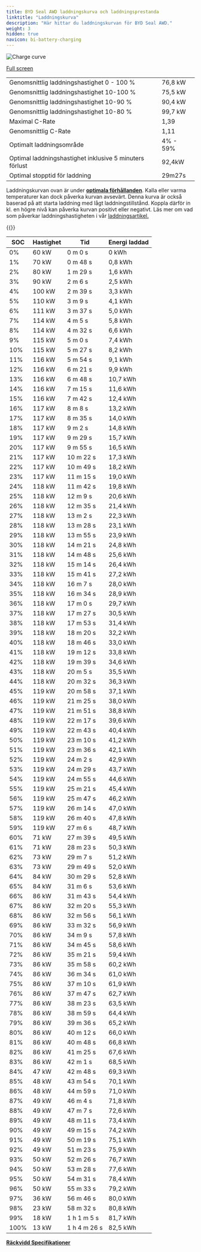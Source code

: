 ```yaml
---
title: BYD Seal AWD laddningskurva och laddningsprestanda
linktitle: "Laddningskurva"
description: "Här hittar du laddningskurvan för BYD Seal AWD."
weight: 3
hidden: true
navicon: bi-battery-charging
---
```

<!-- markdownlint-disable MD033 -->
<img src="/images/models/byd/seal/seal_awd/chargingcurve.svg" alt="Charge curve" class="img-fluid">

[Full screen](/images/models/byd/seal/seal_awd/chargingcurve.svg)


<table class="table table-striped border">
<tbody>
<tr>
<td>Genomsnittlig laddningshastighet 0 - 100 %</td><td>76,8 kW</td>
</tr>
<tr>
<td>Genomsnittlig laddningshastighet 10-100 %</td><td>75,5 kW</td>
</tr>
<tr>
<td>Genomsnittlig laddningshastighet 10-90 %</td><td>90,4 kW</td>
</tr>
<tr>
<td>Genomsnittlig laddningshastighet 10-80 %</td><td>99,7 kW</td>
</tr>
<tr>
<td>Maximal C-Rate</td><td>1,39</td>
</tr>
<tr>
<td>Genomsnittlig C-Rate</td><td>1,11</td>
</tr>
<tr>
<td>Optimalt laddningsområde</td><td>4% - 59%</td>
</tr>
<tr>
<td>Optimal laddningshastighet inklusive 5 minuters förlust</td><td>92,4kW</td>
</tr>
<tr>
<td>Optimal stopptid för laddning</td><td>29m27s</td>
</tr>
</tbody>
</table>


Laddningskurvan ovan är under **[optimala förhållanden](../../../../../technology/battery/charging/#temperatur)**. Kalla eller varma temperaturer kan dock påverka kurvan avsevärt. Denna kurva är också baserad på att starta laddning med lågt laddningstillstånd. Koppla därför in kl. en högre nivå kan påverka kurvan positivt eller negativt. Läs mer om vad som påverkar laddningshastigheten i vår [laddningsartikel.](../../../../../technology/battery/charging/)


{{<evkxdisplayaddarticle />}}
<table class="table table-striped border">
<thead>
<tr><th>SOC</th><th>Hastighet</th><th>Tid</th><th>Energi laddad</th></tr>
</thead>
<tbody>
<tr>
<td>0%</td><td>60 kW</td><td> 0 m 0 s </td><td>0 kWh </td>
</tr>
<tr>
<td>1%</td><td>70 kW</td><td> 0 m 48 s </td><td>0,8 kWh </td>
</tr>
<tr>
<td>2%</td><td>80 kW</td><td> 1 m 29 s </td><td>1,6 kWh </td>
</tr>
<tr>
<td>3%</td><td>90 kW</td><td> 2 m 6 s </td><td>2,5 kWh </td>
</tr>
<tr>
<td>4%</td><td>100 kW</td><td> 2 m 39 s </td><td>3,3 kWh </td>
</tr>
<tr>
<td>5%</td><td>110 kW</td><td> 3 m 9 s </td><td>4,1 kWh </td>
</tr>
<tr>
<td>6%</td><td>111 kW</td><td> 3 m 37 s </td><td>5,0 kWh </td>
</tr>
<tr>
<td>7%</td><td>114 kW</td><td> 4 m 5 s </td><td>5,8 kWh </td>
</tr>
<tr>
<td>8%</td><td>114 kW</td><td> 4 m 32 s </td><td>6,6 kWh </td>
</tr>
<tr>
<td>9%</td><td>115 kW</td><td> 5 m 0 s </td><td>7,4 kWh </td>
</tr>
<tr>
<td>10%</td><td>115 kW</td><td> 5 m 27 s </td><td>8,2 kWh </td>
</tr>
<tr>
<td>11%</td><td>116 kW</td><td> 5 m 54 s </td><td>9,1 kWh </td>
</tr>
<tr>
<td>12%</td><td>116 kW</td><td> 6 m 21 s </td><td>9,9 kWh </td>
</tr>
<tr>
<td>13%</td><td>116 kW</td><td> 6 m 48 s </td><td>10,7 kWh </td>
</tr>
<tr>
<td>14%</td><td>116 kW</td><td> 7 m 15 s </td><td>11,6 kWh </td>
</tr>
<tr>
<td>15%</td><td>116 kW</td><td> 7 m 42 s </td><td>12,4 kWh </td>
</tr>
<tr>
<td>16%</td><td>117 kW</td><td> 8 m 8 s </td><td>13,2 kWh </td>
</tr>
<tr>
<td>17%</td><td>117 kW</td><td> 8 m 35 s </td><td>14,0 kWh </td>
</tr>
<tr>
<td>18%</td><td>117 kW</td><td> 9 m 2 s </td><td>14,8 kWh </td>
</tr>
<tr>
<td>19%</td><td>117 kW</td><td> 9 m 29 s </td><td>15,7 kWh </td>
</tr>
<tr>
<td>20%</td><td>117 kW</td><td> 9 m 55 s </td><td>16,5 kWh </td>
</tr>
<tr>
<td>21%</td><td>117 kW</td><td> 10 m 22 s </td><td>17,3 kWh </td>
</tr>
<tr>
<td>22%</td><td>117 kW</td><td> 10 m 49 s </td><td>18,2 kWh </td>
</tr>
<tr>
<td>23%</td><td>117 kW</td><td> 11 m 15 s </td><td>19,0 kWh </td>
</tr>
<tr>
<td>24%</td><td>118 kW</td><td> 11 m 42 s </td><td>19,8 kWh </td>
</tr>
<tr>
<td>25%</td><td>118 kW</td><td> 12 m 9 s </td><td>20,6 kWh </td>
</tr>
<tr>
<td>26%</td><td>118 kW</td><td> 12 m 35 s </td><td>21,4 kWh </td>
</tr>
<tr>
<td>27%</td><td>118 kW</td><td> 13 m 2 s </td><td>22,3 kWh </td>
</tr>
<tr>
<td>28%</td><td>118 kW</td><td> 13 m 28 s </td><td>23,1 kWh </td>
</tr>
<tr>
<td>29%</td><td>118 kW</td><td> 13 m 55 s </td><td>23,9 kWh </td>
</tr>
<tr>
<td>30%</td><td>118 kW</td><td> 14 m 21 s </td><td>24,8 kWh </td>
</tr>
<tr>
<td>31%</td><td>118 kW</td><td> 14 m 48 s </td><td>25,6 kWh </td>
</tr>
<tr>
<td>32%</td><td>118 kW</td><td> 15 m 14 s </td><td>26,4 kWh </td>
</tr>
<tr>
<td>33%</td><td>118 kW</td><td> 15 m 41 s </td><td>27,2 kWh </td>
</tr>
<tr>
<td>34%</td><td>118 kW</td><td> 16 m 7 s </td><td>28,0 kWh </td>
</tr>
<tr>
<td>35%</td><td>118 kW</td><td> 16 m 34 s </td><td>28,9 kWh </td>
</tr>
<tr>
<td>36%</td><td>118 kW</td><td> 17 m 0 s </td><td>29,7 kWh </td>
</tr>
<tr>
<td>37%</td><td>118 kW</td><td> 17 m 27 s </td><td>30,5 kWh </td>
</tr>
<tr>
<td>38%</td><td>118 kW</td><td> 17 m 53 s </td><td>31,4 kWh </td>
</tr>
<tr>
<td>39%</td><td>118 kW</td><td> 18 m 20 s </td><td>32,2 kWh </td>
</tr>
<tr>
<td>40%</td><td>118 kW</td><td> 18 m 46 s </td><td>33,0 kWh </td>
</tr>
<tr>
<td>41%</td><td>118 kW</td><td> 19 m 12 s </td><td>33,8 kWh </td>
</tr>
<tr>
<td>42%</td><td>118 kW</td><td> 19 m 39 s </td><td>34,6 kWh </td>
</tr>
<tr>
<td>43%</td><td>118 kW</td><td> 20 m 5 s </td><td>35,5 kWh </td>
</tr>
<tr>
<td>44%</td><td>118 kW</td><td> 20 m 32 s </td><td>36,3 kWh </td>
</tr>
<tr>
<td>45%</td><td>119 kW</td><td> 20 m 58 s </td><td>37,1 kWh </td>
</tr>
<tr>
<td>46%</td><td>119 kW</td><td> 21 m 25 s </td><td>38,0 kWh </td>
</tr>
<tr>
<td>47%</td><td>119 kW</td><td> 21 m 51 s </td><td>38,8 kWh </td>
</tr>
<tr>
<td>48%</td><td>119 kW</td><td> 22 m 17 s </td><td>39,6 kWh </td>
</tr>
<tr>
<td>49%</td><td>119 kW</td><td> 22 m 43 s </td><td>40,4 kWh </td>
</tr>
<tr>
<td>50%</td><td>119 kW</td><td> 23 m 10 s </td><td>41,2 kWh </td>
</tr>
<tr>
<td>51%</td><td>119 kW</td><td> 23 m 36 s </td><td>42,1 kWh </td>
</tr>
<tr>
<td>52%</td><td>119 kW</td><td> 24 m 2 s </td><td>42,9 kWh </td>
</tr>
<tr>
<td>53%</td><td>119 kW</td><td> 24 m 29 s </td><td>43,7 kWh </td>
</tr>
<tr>
<td>54%</td><td>119 kW</td><td> 24 m 55 s </td><td>44,6 kWh </td>
</tr>
<tr>
<td>55%</td><td>119 kW</td><td> 25 m 21 s </td><td>45,4 kWh </td>
</tr>
<tr>
<td>56%</td><td>119 kW</td><td> 25 m 47 s </td><td>46,2 kWh </td>
</tr>
<tr>
<td>57%</td><td>119 kW</td><td> 26 m 14 s </td><td>47,0 kWh </td>
</tr>
<tr>
<td>58%</td><td>119 kW</td><td> 26 m 40 s </td><td>47,8 kWh </td>
</tr>
<tr>
<td>59%</td><td>119 kW</td><td> 27 m 6 s </td><td>48,7 kWh </td>
</tr>
<tr>
<td>60%</td><td>71 kW</td><td> 27 m 39 s </td><td>49,5 kWh </td>
</tr>
<tr>
<td>61%</td><td>71 kW</td><td> 28 m 23 s </td><td>50,3 kWh </td>
</tr>
<tr>
<td>62%</td><td>73 kW</td><td> 29 m 7 s </td><td>51,2 kWh </td>
</tr>
<tr>
<td>63%</td><td>73 kW</td><td> 29 m 49 s </td><td>52,0 kWh </td>
</tr>
<tr>
<td>64%</td><td>84 kW</td><td> 30 m 29 s </td><td>52,8 kWh </td>
</tr>
<tr>
<td>65%</td><td>84 kW</td><td> 31 m 6 s </td><td>53,6 kWh </td>
</tr>
<tr>
<td>66%</td><td>86 kW</td><td> 31 m 43 s </td><td>54,4 kWh </td>
</tr>
<tr>
<td>67%</td><td>86 kW</td><td> 32 m 20 s </td><td>55,3 kWh </td>
</tr>
<tr>
<td>68%</td><td>86 kW</td><td> 32 m 56 s </td><td>56,1 kWh </td>
</tr>
<tr>
<td>69%</td><td>86 kW</td><td> 33 m 32 s </td><td>56,9 kWh </td>
</tr>
<tr>
<td>70%</td><td>86 kW</td><td> 34 m 9 s </td><td>57,8 kWh </td>
</tr>
<tr>
<td>71%</td><td>86 kW</td><td> 34 m 45 s </td><td>58,6 kWh </td>
</tr>
<tr>
<td>72%</td><td>86 kW</td><td> 35 m 21 s </td><td>59,4 kWh </td>
</tr>
<tr>
<td>73%</td><td>86 kW</td><td> 35 m 58 s </td><td>60,2 kWh </td>
</tr>
<tr>
<td>74%</td><td>86 kW</td><td> 36 m 34 s </td><td>61,0 kWh </td>
</tr>
<tr>
<td>75%</td><td>86 kW</td><td> 37 m 10 s </td><td>61,9 kWh </td>
</tr>
<tr>
<td>76%</td><td>86 kW</td><td> 37 m 47 s </td><td>62,7 kWh </td>
</tr>
<tr>
<td>77%</td><td>86 kW</td><td> 38 m 23 s </td><td>63,5 kWh </td>
</tr>
<tr>
<td>78%</td><td>86 kW</td><td> 38 m 59 s </td><td>64,4 kWh </td>
</tr>
<tr>
<td>79%</td><td>86 kW</td><td> 39 m 36 s </td><td>65,2 kWh </td>
</tr>
<tr>
<td>80%</td><td>86 kW</td><td> 40 m 12 s </td><td>66,0 kWh </td>
</tr>
<tr>
<td>81%</td><td>86 kW</td><td> 40 m 48 s </td><td>66,8 kWh </td>
</tr>
<tr>
<td>82%</td><td>86 kW</td><td> 41 m 25 s </td><td>67,6 kWh </td>
</tr>
<tr>
<td>83%</td><td>86 kW</td><td> 42 m 1 s </td><td>68,5 kWh </td>
</tr>
<tr>
<td>84%</td><td>47 kW</td><td> 42 m 48 s </td><td>69,3 kWh </td>
</tr>
<tr>
<td>85%</td><td>48 kW</td><td> 43 m 54 s </td><td>70,1 kWh </td>
</tr>
<tr>
<td>86%</td><td>48 kW</td><td> 44 m 59 s </td><td>71,0 kWh </td>
</tr>
<tr>
<td>87%</td><td>49 kW</td><td> 46 m 4 s </td><td>71,8 kWh </td>
</tr>
<tr>
<td>88%</td><td>49 kW</td><td> 47 m 7 s </td><td>72,6 kWh </td>
</tr>
<tr>
<td>89%</td><td>49 kW</td><td> 48 m 11 s </td><td>73,4 kWh </td>
</tr>
<tr>
<td>90%</td><td>49 kW</td><td> 49 m 15 s </td><td>74,2 kWh </td>
</tr>
<tr>
<td>91%</td><td>49 kW</td><td> 50 m 19 s </td><td>75,1 kWh </td>
</tr>
<tr>
<td>92%</td><td>49 kW</td><td> 51 m 23 s </td><td>75,9 kWh </td>
</tr>
<tr>
<td>93%</td><td>50 kW</td><td> 52 m 26 s </td><td>76,7 kWh </td>
</tr>
<tr>
<td>94%</td><td>50 kW</td><td> 53 m 28 s </td><td>77,6 kWh </td>
</tr>
<tr>
<td>95%</td><td>50 kW</td><td> 54 m 31 s </td><td>78,4 kWh </td>
</tr>
<tr>
<td>96%</td><td>50 kW</td><td> 55 m 33 s </td><td>79,2 kWh </td>
</tr>
<tr>
<td>97%</td><td>36 kW</td><td> 56 m 46 s </td><td>80,0 kWh </td>
</tr>
<tr>
<td>98%</td><td>23 kW</td><td> 58 m 32 s </td><td>80,8 kWh </td>
</tr>
<tr>
<td>99%</td><td>18 kW</td><td>1 h 1 m 5 s </td><td>81,7 kWh </td>
</tr>
<tr>
<td>100%</td><td>13 kW</td><td>1 h 4 m 26 s </td><td>82,5 kWh </td>
</tr>
</tbody>
</table>

<div class="mt-3 mb-3">
<a href="../rangeandconsumption/" class="text-decoration-none text-black">
<strong><i class="bi-arrow-left"></i> Räckvidd </strong>
</a>
<a href="../specifications/" class="text-decoration-none text-black float-end">
<strong>Specifikationer <i class="bi-arrow-right"></i></strong>
</a>
</div>
